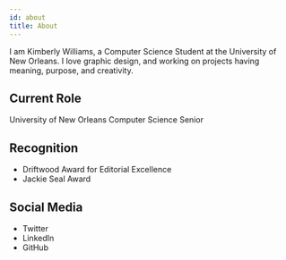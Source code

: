 ```yaml
---
id: about
title: About
---
```


I am Kimberly Williams, a Computer Science Student at the University of New Orleans.
I love graphic design, and working on projects having meaning, purpose, and creativity.
## Current Role

University of New Orleans Computer Science Senior
## Recognition

- Driftwood Award for Editorial Excellence
- Jackie Seal Award

## Social Media

- Twitter
- LinkedIn
- GitHub
